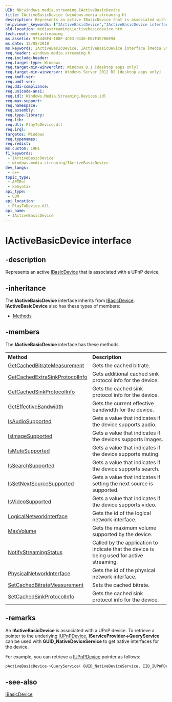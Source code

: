 ```yaml
---
UID: NN:windows.media.streaming.IActiveBasicDevice
title: IActiveBasicDevice (windows.media.streaming.h)
description: Represents an active IBasicDevice that is associated with a UPnP device.
helpviewer_keywords: ["IActiveBasicDevice","IActiveBasicDevice interface [Media Streaming API]","IActiveBasicDevice interface [Media Streaming API]","described","mediastreaming.iactivebasicdevice","windows/IActiveBasicDevice"]
old-location: mediastreaming\iactivebasicdevice.htm
tech.root: mediastreaming
ms.assetid: 97544BF4-188F-4CE3-9436-EB7F3E706E94
ms.date: 12/05/2018
ms.keywords: IActiveBasicDevice, IActiveBasicDevice interface [Media Streaming API], IActiveBasicDevice interface [Media Streaming API],described, mediastreaming.iactivebasicdevice, windows/IActiveBasicDevice
req.header: windows.media.streaming.h
req.include-header: 
req.target-type: Windows
req.target-min-winverclnt: Windows 8.1 [desktop apps only]
req.target-min-winversvr: Windows Server 2012 R2 [desktop apps only]
req.kmdf-ver: 
req.umdf-ver: 
req.ddi-compliance: 
req.unicode-ansi: 
req.idl: Windows.Media.Streaming.Devices.idl
req.max-support: 
req.namespace: 
req.assembly: 
req.type-library: 
req.lib: 
req.dll: PlayToDevice.dll
req.irql: 
targetos: Windows
req.typenames: 
req.redist: 
ms.custom: 19H1
f1_keywords:
 - IActiveBasicDevice
 - windows.media.streaming/IActiveBasicDevice
dev_langs:
 - c++
topic_type:
 - APIRef
 - kbSyntax
api_type:
 - COM
api_location:
 - PlayToDevice.dll
api_name:
 - IActiveBasicDevice
---
```


# IActiveBasicDevice interface


## -description

Represents an active <a href="/windows/desktop/mediastreaming/ibasicdevice">IBasicDevice</a> that is associated with a UPnP device.

## -inheritance

The <b xmlns:loc="http://microsoft.com/wdcml/l10n">IActiveBasicDevice</b> interface inherits from <a href="/windows/desktop/mediastreaming/ibasicdevice">IBasicDevice</a>. <b>IActiveBasicDevice</b> also has these types of members:
<ul>
<li><a href="https://docs.microsoft.com/">Methods</a></li>
</ul>

## -members

The <b>IActiveBasicDevice</b> interface has these methods.
<table class="members" id="memberListMethods">
<tr>
<th align="left" width="37%">Method</th>
<th align="left" width="63%">Description</th>
</tr>
<tr data="declared;">
<td align="left" width="37%">
<a href="/previous-versions/windows/desktop/api/windows.media.streaming/nf-windows-media-streaming-iactivebasicdevice-getcachedbitratemeasurement">GetCachedBitrateMeasurement</a>
</td>
<td align="left" width="63%">
Gets the cached bitrate.

</td>
</tr>
<tr data="declared;">
<td align="left" width="37%">
<a href="/previous-versions/windows/desktop/api/windows.media.streaming/nf-windows-media-streaming-iactivebasicdevice-getcachedextrasinkprotocolinfo">GetCachedExtraSinkProtocolInfo</a>
</td>
<td align="left" width="63%">
Gets additional cached sink protocol info for the device.

</td>
</tr>
<tr data="declared;">
<td align="left" width="37%">
<a href="/previous-versions/windows/desktop/api/windows.media.streaming/nf-windows-media-streaming-iactivebasicdevice-getcachedsinkprotocolinfo">GetCachedSinkProtocolInfo</a>
</td>
<td align="left" width="63%">
Gets the cached sink protocol info for the device.

</td>
</tr>
<tr data="declared;">
<td align="left" width="37%">
<a href="/previous-versions/windows/desktop/api/windows.media.streaming/nf-windows-media-streaming-iactivebasicdevice-geteffectivebandwidth">GetEffectiveBandwidth</a>
</td>
<td align="left" width="63%">
Gets the current effective bandwidth for the device.

</td>
</tr>
<tr data="declared;">
<td align="left" width="37%">
<a href="/previous-versions/windows/desktop/legacy/dn385785(v=vs.85)">IsAudioSupported</a>
</td>
<td align="left" width="63%">
Gets a value that indicates if the device supports audio.

</td>
</tr>
<tr data="declared;">
<td align="left" width="37%">
<a href="/previous-versions/windows/desktop/legacy/dn385786(v=vs.85)">IsImageSupported</a>
</td>
<td align="left" width="63%">
Gets a value that indicates if the devices supports images.

</td>
</tr>
<tr data="declared;">
<td align="left" width="37%">
<a href="/previous-versions/windows/desktop/legacy/dn385787(v=vs.85)">IsMuteSupported</a>
</td>
<td align="left" width="63%">
Gets a value that indicates if the device supports muting.

</td>
</tr>
<tr data="declared;">
<td align="left" width="37%">
<a href="/previous-versions/windows/desktop/legacy/dn385788(v=vs.85)">IsSearchSupported</a>
</td>
<td align="left" width="63%">
Gets a value that indicates if the device supports search.

</td>
</tr>
<tr data="declared;">
<td align="left" width="37%">
<a href="/previous-versions/windows/desktop/legacy/dn385789(v=vs.85)">IsSetNextSourceSupported</a>
</td>
<td align="left" width="63%">
Gets a value that indicates if setting the next source is supported. 

</td>
</tr>
<tr data="declared;">
<td align="left" width="37%">
<a href="/previous-versions/windows/desktop/legacy/dn385790(v=vs.85)">IsVideoSupported</a>
</td>
<td align="left" width="63%">
Gets a value that indicates if the device supports video.

</td>
</tr>
<tr data="declared;">
<td align="left" width="37%">
<a href="/previous-versions/windows/desktop/legacy/dn385791(v=vs.85)">LogicalNetworkInterface</a>
</td>
<td align="left" width="63%">
Gets the id of the logical network interface.

</td>
</tr>
<tr data="declared;">
<td align="left" width="37%">
<a href="/previous-versions/windows/desktop/legacy/dn385792(v=vs.85)">MaxVolume</a>
</td>
<td align="left" width="63%">
Gets the maximum volume  supported by the device. 

</td>
</tr>
<tr data="declared;">
<td align="left" width="37%">
<a href="/previous-versions/windows/desktop/api/windows.media.streaming/nf-windows-media-streaming-iactivebasicdevice-notifystreamingstatus">NotifyStreamingStatus</a>
</td>
<td align="left" width="63%">
Called by the application to indicate  that  the device is being used for active streaming. 

</td>
</tr>
<tr data="declared;">
<td align="left" width="37%">
<a href="/previous-versions/windows/desktop/legacy/dn385793(v=vs.85)">PhysicalNetworkInterface</a>
</td>
<td align="left" width="63%">
Gets the id of the physical network interface.

</td>
</tr>
<tr data="declared;">
<td align="left" width="37%">
<a href="/previous-versions/windows/desktop/api/windows.media.streaming/nf-windows-media-streaming-iactivebasicdevice-setcachedbitratemeasurement">SetCachedBitrateMeasurement</a>
</td>
<td align="left" width="63%">
Sets the cached bitrate.

</td>
</tr>
<tr data="declared;">
<td align="left" width="37%">
<a href="/previous-versions/windows/desktop/api/windows.media.streaming/nf-windows-media-streaming-iactivebasicdevice-setcachedsinkprotocolinfo">SetCachedSinkProtocolInfo</a>
</td>
<td align="left" width="63%">
Gets the cached sink protocol info for the device.

</td>
</tr>
</table>

## -remarks

An <b>IActiveBasicDevice</b> is associated with a UPnP device.  To retrieve  a pointer to the underlying <a href="/windows/desktop/api/upnp/nn-upnp-iupnpdevice">IUPnPDevice</a>, 	<b>IServiceProvider-&gt;QueryService</b> can be used with <b>GUID_NativeDeviceService</b> to get native interfaces for the device.


 For example, you can retrieve a <a href="/windows/desktop/api/upnp/nn-upnp-iupnpdevice">IUPnPDevice</a> pointer as follows: 


```cpp
pActiveBasicDevice->QueryService( GUID_NativeDeviceService, IID_IUPnPDevice, (void **)&spUPnPDevice );
```

## -see-also

<a href="/windows/desktop/mediastreaming/ibasicdevice">IBasicDevice</a>